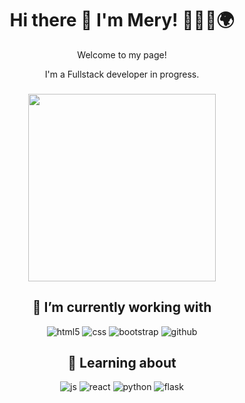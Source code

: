 <h1 align="center"> Hi there 👋  I'm Mery! 👩🏽‍💻🌍</h1>
 <p align="center"> Welcome to my page! </p>
 
 <p align="center"> I'm a Fullstack developer in progress. </p>

 <h3 align="center">
  <img src="https://media4.giphy.com/media/dbtDDSvWErdf2/giphy.gif" width="300" />
</h3>
 
<h2 align="center"> 🔭 I’m currently working with </h2> 
<p align="center">
  <img alt="html5" src="https://img.shields.io/badge/HTML5%20-%20%23FE6800?logo=HTML5&logoColor=%23FFFFFF" />
  <img alt="css" src="https://img.shields.io/badge/CSS3-blue?logo=CSS3" />
  <img alt="bootstrap" src="https://img.shields.io/badge/BOOTSTRAP%20-%20%237700FE?logo=BOOTSTRAP&logoColor=%23FFFFFF" />
  <img alt="github" src="https://img.shields.io/badge/GITHUB%20-%20%23000000?logo=GITHUB&logoColor=%23FFFFFF" />
 </p>
 
<h2 align="center"> 📖 Learning about </h2>
<p align="center">
  <img alt="js" src="https://img.shields.io/badge/JAVASCRIPT-%20%23D104FF?logo=JAVASCRIPT&logoColor=%23FFFFFF" />
  <img alt="react" src="https://img.shields.io/badge/REACT%20-%20%2300BDF9?logo=REACT&logoColor=%23FFFFFF" />
  <img alt="python" src="https://img.shields.io/badge/PYTHON%20-%20%23FF0404?logo=PYTHON&logoColor=%23FFFFFF" />
  <img alt="flask" src="https://img.shields.io/badge/FLASK%20-%20%23000000?logo=FLASK&logoColor=%23FFFFFF" />
 </p>

<!--**Meryalvhe/Meryalvhe** is a ✨ _special_ ✨ repository because its `README.md` (this file) appears on your GitHub profile.

Here are some ideas to get you started:

- 🔭 I’m currently working on ...
- 🌱 I’m currently learning ...
- 👯 I’m looking to collaborate on ...
- 🤔 I’m looking for help with ...
- 💬 Ask me about ...
- 📫 How to reach me: ...
- 😄 Pronouns: ...
- ⚡ Fun fact: ...
-->
